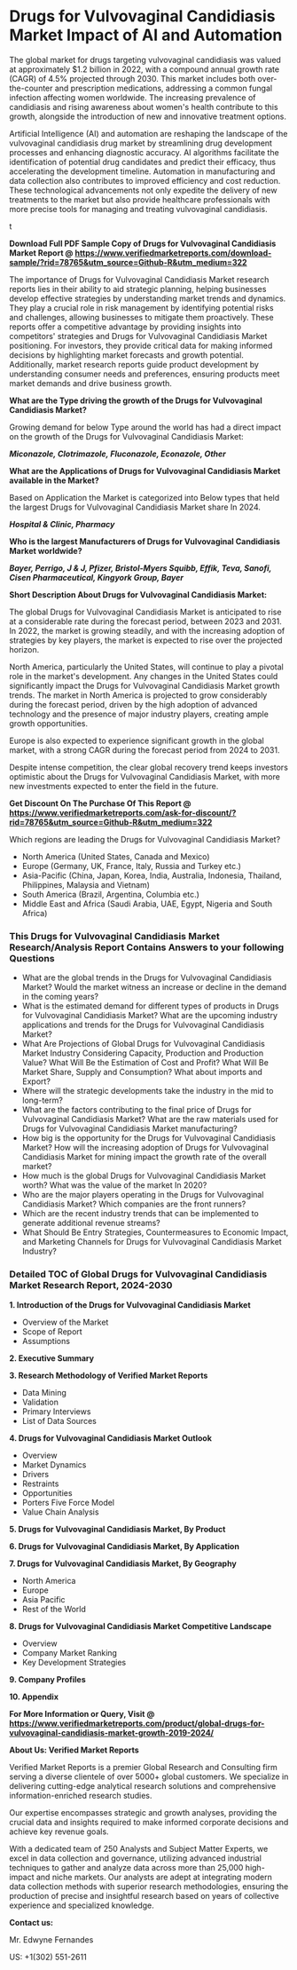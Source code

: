 <meta name="title" content="Global Drugs for Vulvovaginal Candidiasis Market Impact of AI and Automation"><meta name="description" content="The global market for drugs targeting vulvovaginal candidiasis was valued at approximately $1.2 billion in 2022, with a compound annual growth rate (CAGR) of 4.5% proj"><meta name="title" content="Drugs for Vulvovaginal Candidiasis Market Size, Share, Scope, Trends, Growth, Opportunities, Analysis, Forecast"><h1>Drugs for Vulvovaginal Candidiasis Market Impact of AI and Automation</h1><p>The global market for drugs targeting vulvovaginal candidiasis was valued at approximately $1.2 billion in 2022, with a compound annual growth rate (CAGR) of 4.5% projected through 2030. This market includes both over-the-counter and prescription medications, addressing a common fungal infection affecting women worldwide. The increasing prevalence of candidiasis and rising awareness about women's health contribute to this growth, alongside the introduction of new and innovative treatment options.</p><p>Artificial Intelligence (AI) and automation are reshaping the landscape of the vulvovaginal candidiasis drug market by streamlining drug development processes and enhancing diagnostic accuracy. AI algorithms facilitate the identification of potential drug candidates and predict their efficacy, thus accelerating the development timeline. Automation in manufacturing and data collection also contributes to improved efficiency and cost reduction. These technological advancements not only expedite the delivery of new treatments to the market but also provide healthcare professionals with more precise tools for managing and treating vulvovaginal candidiasis.</p>t</p><p id="" class=""><strong>Download Full PDF Sample Copy of Drugs for Vulvovaginal Candidiasis Market Report @ <a href="https://www.verifiedmarketreports.com/download-sample/?rid=78765&utm_source=Github-R&utm_medium=322" target="_blank">https://www.verifiedmarketreports.com/download-sample/?rid=78765&utm_source=Github-R&utm_medium=322</a></strong></p><p>The importance of&nbsp;Drugs for Vulvovaginal Candidiasis Market research reports lies in their ability to aid strategic planning, helping businesses develop effective strategies by understanding market trends and dynamics. They play a crucial role in risk management by identifying potential risks and challenges, allowing businesses to mitigate them proactively. These reports offer a competitive advantage by providing insights into competitors' strategies and Drugs for Vulvovaginal Candidiasis Market positioning. For investors, they provide critical data for making informed decisions by highlighting market forecasts and growth potential. Additionally, market research reports guide product development by understanding consumer needs and preferences, ensuring products meet market demands and drive business growth.</p><p><strong>What are the&nbsp;Type driving the growth of the Drugs for Vulvovaginal Candidiasis Market?</strong></p><p id="" class="">Growing demand for below Type around the world has had a direct impact on the growth of the Drugs for Vulvovaginal Candidiasis Market:</p><em><strong>Miconazole, Clotrimazole, Fluconazole, Econazole, Other</strong></em></p><strong>What are the&nbsp;Applications&nbsp;of Drugs for Vulvovaginal Candidiasis Market available in the Market?</strong></p><p id="" class="">Based on Application the Market is categorized into Below types that held the largest Drugs for Vulvovaginal Candidiasis Market share In 2024.</p><em><strong>Hospital & Clinic, Pharmacy</strong></em></p><strong>Who is the largest Manufacturers of Drugs for Vulvovaginal Candidiasis Market worldwide?</strong></p><p><em><strong>Bayer, Perrigo, J & J, Pfizer, Bristol-Myers Squibb, Effik, Teva, Sanofi, Cisen Pharmaceutical, Kingyork Group, Bayer</strong></em></p><p id="" class=""><strong>Short Description About Drugs for Vulvovaginal Candidiasis Market:</strong></p><p>The global Drugs for Vulvovaginal Candidiasis Market is anticipated to rise at a considerable rate during the forecast period, between 2023 and 2031. In 2022, the market is growing steadily, and with the increasing adoption of strategies by key players, the market is expected to rise over the projected horizon.</p><p>North America, particularly the United States, will continue to play a pivotal role in the market's development. Any changes in the United States could significantly impact the Drugs for Vulvovaginal Candidiasis Market growth trends. The market in North America is projected to grow considerably during the forecast period, driven by the high adoption of advanced technology and the presence of major industry players, creating ample growth opportunities.</p><p>Europe is also expected to experience significant growth in the global market, with a strong CAGR during the forecast period from 2024 to 2031.</p><p>Despite intense competition, the clear global recovery trend keeps investors optimistic about the Drugs for Vulvovaginal Candidiasis Market, with more new investments expected to enter the field in the future.</p><p id="" class=""><strong>Get Discount On The Purchase Of This Report @ <a href="https://www.verifiedmarketreports.com/ask-for-discount/?rid=78765&utm_source=Github-R&utm_medium=322" target="_blank">https://www.verifiedmarketreports.com/ask-for-discount/?rid=78765&utm_source=Github-R&utm_medium=322</a></strong></p>Which regions are leading the Drugs for Vulvovaginal Candidiasis Market?</p><ul><li>North America (United States, Canada and Mexico)</li><li>Europe (Germany, UK, France, Italy, Russia and Turkey etc.)</li><li>Asia-Pacific (China, Japan, Korea, India, Australia, Indonesia, Thailand, Philippines, Malaysia and Vietnam)</li><li>South America (Brazil, Argentina, Columbia etc.)</li><li>Middle East and Africa (Saudi Arabia, UAE, Egypt, Nigeria and South Africa)</li></ul><h3 id="" class="">This Drugs for Vulvovaginal Candidiasis Market Research/Analysis Report Contains Answers to your following Questions</h3><ul><li>What are the global trends in the Drugs for Vulvovaginal Candidiasis Market? Would the market witness an increase or decline in the demand in the coming years?</li><li>What is the estimated demand for different types of products in Drugs for Vulvovaginal Candidiasis Market? What are the upcoming industry applications and trends for the Drugs for Vulvovaginal Candidiasis Market?</li><li>What Are Projections of Global Drugs for Vulvovaginal Candidiasis Market Industry Considering Capacity, Production and Production Value? What Will Be the Estimation of Cost and Profit? What Will Be Market Share, Supply and Consumption? What about imports and Export?</li><li>Where will the strategic developments take the industry in the mid to long-term?</li><li>What are the factors contributing to the final price of Drugs for Vulvovaginal Candidiasis Market? What are the raw materials used for Drugs for Vulvovaginal Candidiasis Market manufacturing?</li><li>How big is the opportunity for the Drugs for Vulvovaginal Candidiasis Market? How will the increasing adoption of Drugs for Vulvovaginal Candidiasis Market for mining impact the growth rate of the overall market?</li><li>How much is the global Drugs for Vulvovaginal Candidiasis Market worth? What was the value of the market In 2020?</li><li>Who are the major players operating in the Drugs for Vulvovaginal Candidiasis Market? Which companies are the front runners?</li><li>Which are the recent industry trends that can be implemented to generate additional revenue streams?</li><li>What Should Be Entry Strategies, Countermeasures to Economic Impact, and Marketing Channels for Drugs for Vulvovaginal Candidiasis Market Industry?</li></ul><h3 id="" class="">Detailed TOC of Global Drugs for Vulvovaginal Candidiasis Market Research Report, 2024-2030</h3><p id="" class=""><strong>1. Introduction of the Drugs for Vulvovaginal Candidiasis Market</strong></p><ul><li>Overview of the Market</li><li>Scope of Report</li><li>Assumptions</li></ul><p id="" class=""><strong>2. Executive Summary</strong></p><p id="" class=""><strong>3. Research Methodology of Verified Market Reports</strong></p><ul><li>Data Mining</li><li>Validation</li><li>Primary Interviews</li><li>List of Data Sources</li></ul><p id="" class=""><strong>4. Drugs for Vulvovaginal Candidiasis Market Outlook</strong></p><ul><li>Overview</li><li>Market Dynamics</li><li>Drivers</li><li>Restraints</li><li>Opportunities</li><li>Porters Five Force Model</li><li>Value Chain Analysis</li></ul><p id="" class=""><strong>5. Drugs for Vulvovaginal Candidiasis Market, By Product</strong></p><p id="" class=""><strong>6. Drugs for Vulvovaginal Candidiasis Market, By Application</strong></p><p id="" class=""><strong>7. Drugs for Vulvovaginal Candidiasis Market, By Geography</strong></p><ul><li>North America</li><li>Europe</li><li>Asia Pacific</li><li>Rest of the World</li></ul><p id="" class=""><strong>8. Drugs for Vulvovaginal Candidiasis Market Competitive Landscape</strong></p><ul><li>Overview</li><li>Company Market Ranking</li><li>Key Development Strategies</li></ul><p id="" class=""><strong>9. Company Profiles</strong></p><p id="" class=""><strong>10. Appendix</strong></p><p id="" class=""><strong>For More Information or Query, Visit @ <a href="https://www.verifiedmarketreports.com/product/global-drugs-for-vulvovaginal-candidiasis-market-growth-2019-2024/" target="_blank">https://www.verifiedmarketreports.com/product/global-drugs-for-vulvovaginal-candidiasis-market-growth-2019-2024/</a></strong></p><p id="" class=""><strong>About Us: Verified Market Reports</strong></p><p id="" class="">Verified Market Reports is a premier Global Research and Consulting firm serving a diverse clientele of over 5000+ global customers. We specialize in delivering cutting-edge analytical research solutions and comprehensive information-enriched research studies.</p><p id="" class="">Our expertise encompasses strategic and growth analyses, providing the crucial data and insights required to make informed corporate decisions and achieve key revenue goals.</p><p id="" class="">With a dedicated team of 250 Analysts and Subject Matter Experts, we excel in data collection and governance, utilizing advanced industrial techniques to gather and analyze data across more than 25,000 high-impact and niche markets. Our analysts are adept at integrating modern data collection methods with superior research methodologies, ensuring the production of precise and insightful research based on years of collective experience and specialized knowledge.</p><p id="" class=""><strong>Contact us:</strong></p><p id="" class="">Mr. Edwyne Fernandes</p><p id="" class="">US: +1(302) 551-2611</p>
